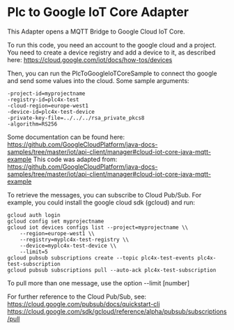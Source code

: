 <!--

  Licensed to the Apache Software Foundation (ASF) under one or more
  contributor license agreements.  See the NOTICE file distributed with
  this work for additional information regarding copyright ownership.
  The ASF licenses this file to You under the Apache License, Version 2.0
  (the "License"); you may not use this file except in compliance with
  the License.  You may obtain a copy of the License at

      http://www.apache.org/licenses/LICENSE-2.0

  Unless required by applicable law or agreed to in writing, software
  distributed under the License is distributed on an "AS IS" BASIS,
  WITHOUT WARRANTIES OR CONDITIONS OF ANY KIND, either express or implied.
  See the License for the specific language governing permissions and
  limitations under the License.

-->
# Plc to Google IoT Core Adapter

This Adapter opens a MQTT Bridge to Google Cloud IoT Core.

To run this code, you need an account to the google cloud and a project.
You need to create a device registry and add a device to it, as described here:
https://cloud.google.com/iot/docs/how-tos/devices

Then, you can run the PlcToGoogleIoTCoreSample to connect tho google and send some values into the cloud.
Some sample arguments:

    -project-id=myprojectname
    -registry-id=plc4x-test
    -cloud-region=europe-west1
    -device-id=plc4x-test-device
    -private-key-file=../../../rsa_private_pkcs8
    -algorithm=RS256

Some documentation can be found here:
https://github.com/GoogleCloudPlatform/java-docs-samples/tree/master/iot/api-client/manager#cloud-iot-core-java-mqtt-example
This code was adapted from:
https://github.com/GoogleCloudPlatform/java-docs-samples/tree/master/iot/api-client/manager#cloud-iot-core-java-mqtt-example

To retrieve the messages, you can subscribe to Cloud Pub/Sub.
For example, you could install the google cloud sdk (gcloud) and run:

    gcloud auth login
    gcloud config set myprojectname
    gcloud iot devices configs list --project=myprojectname \\
        --region=europe-west1 \\
        --registry=myplc4x-test-registry \\
        --device=myplc4x-test-device \\
        --limit=5
    gcloud pubsub subscriptions create --topic plc4x-test-events plc4x-test-subscription
    gcloud pubsub subscriptions pull --auto-ack plc4x-test-subscription


To pull more than one message, use the option --limit [number]

For further reference to the Cloud Pub/Sub, see:
https://cloud.google.com/pubsub/docs/quickstart-cli
https://cloud.google.com/sdk/gcloud/reference/alpha/pubsub/subscriptions/pull

